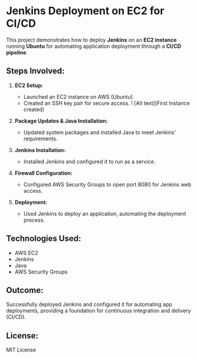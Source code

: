 # Jenkins Deployment on EC2 for CI/CD

This project demonstrates how to deploy **Jenkins** on an **EC2 instance** running **Ubuntu** for automating application deployment through a **CI/CD pipeline**.

## Steps Involved:

1. **EC2 Setup:**
   - Launched an EC2 instance on AWS (Ubuntu).
   - Created an SSH key pair for secure access.
! [Alt text](First Instance created)

2. **Package Updates & Java Installation:**
   - Updated system packages and installed Java to meet Jenkins' requirements.

3. **Jenkins Installation:**
   - Installed Jenkins and configured it to run as a service.

4. **Firewall Configuration:**
   - Configured AWS Security Groups to open port 8080 for Jenkins web access.

5. **Deployment:**
   - Used Jenkins to deploy an application, automating the deployment process.

## Technologies Used:

- AWS EC2
- Jenkins
- Java
- AWS Security Groups

## Outcome:

Successfully deployed Jenkins and configured it for automating app deployments, providing a foundation for continuous integration and delivery (CI/CD).

## License:

MIT License


